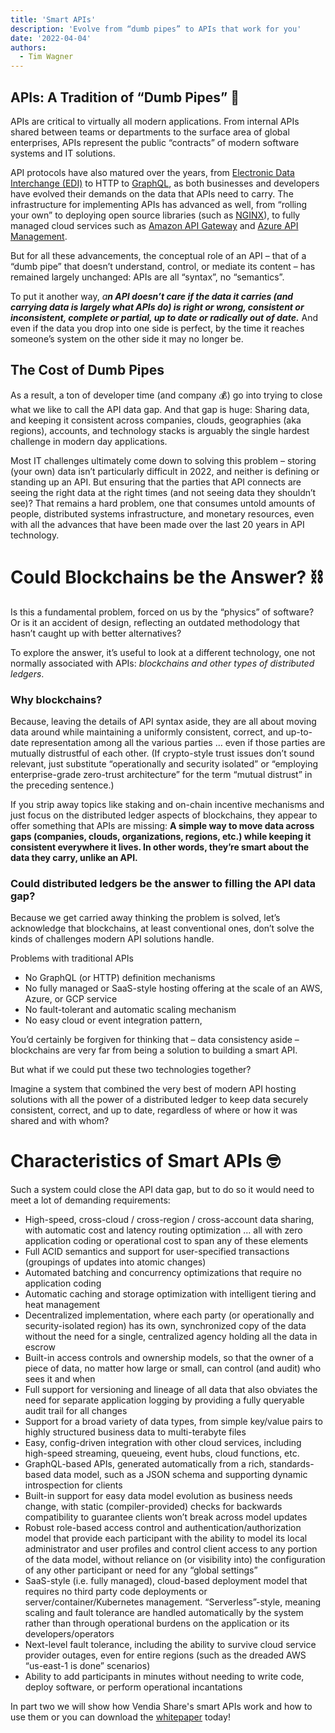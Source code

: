 ```yaml
---
title: 'Smart APIs'
description: 'Evolve from “dumb pipes” to APIs that work for you'
date: '2022-04-04'
authors:
  - Tim Wagner
---
```


## **APIs: A Tradition of “Dumb Pipes”** 🔧

APIs are critical to virtually all modern applications. From internal APIs shared between teams or departments to the surface area of global enterprises, APIs represent the public “contracts” of modern software systems and IT solutions. 

API protocols have also matured over the years, from [Electronic Data Interchange (EDI)](https://www.edibasics.com/what-is-edi/) to HTTP to [GraphQL](https://graphql.org/learn/), as both businesses and developers have evolved their demands on the data that APIs need to carry. The infrastructure for implementing APIs has advanced as well, from “rolling your own” to deploying open source libraries (such as [NGINX](https://en.wikipedia.org/wiki/Nginx)), to fully managed cloud services such as [Amazon API Gateway](https://aws.amazon.com/api-gateway/) and [Azure API Management](https://azure.microsoft.com/en-us/services/api-management/). 

But for all these advancements, the conceptual role of an API – that of a “dumb pipe” that doesn’t understand, control, or mediate its content – has remained largely unchanged: APIs are all “syntax”, no “semantics”. 

To put it another way, *a**n API doesn’t care if the data it carries (and carrying data is largely what APIs do) is right or wrong, consistent or inconsistent, complete or partial, up to date or radically out of date.*** And even if the data you drop into one side is perfect, by the time it reaches someone’s system on the other side it may no longer be.

## The Cost of Dumb Pipes

As a result, a ton of developer time (and company 💰) go into trying to close what we like to call the API data gap. And that gap is huge: Sharing data, and keeping it consistent across companies, clouds, geographies (aka regions), accounts, and technology stacks is arguably the single hardest challenge in modern day applications. 

Most IT challenges ultimately come down to solving this problem – storing (your own) data isn’t particularly difficult in 2022, and neither is defining or standing up an API. But ensuring that the parties that API connects are seeing the right data at the right times (and not seeing data they shouldn’t see)? That remains a hard problem, one that consumes untold amounts of people, distributed systems infrastructure, and monetary resources, even with all the advances that have been made over the last 20 years in API technology.

# **Could Blockchains be the Answer?** ⛓️

Is this a fundamental problem, forced on us by the “physics” of software? Or is it an accident of design, reflecting an outdated methodology that hasn’t caught up with better alternatives? 

To explore the answer, it’s useful to look at a different technology, one not normally associated with APIs: *blockchains and other types of distributed ledgers*. 

### **Why blockchains?**

Because, leaving the details of API syntax aside, they are all about moving data around while maintaining a uniformly consistent, correct, and up-to-date representation among all the various parties … even if those parties are mutually distrustful of each other. (If crypto-style trust issues don’t sound relevant, just substitute “operationally and security isolated” or “employing enterprise-grade zero-trust architecture” for the term “mutual distrust” in the preceding sentence.) 

If you strip away topics like staking and on-chain incentive mechanisms and just focus on the distributed ledger aspects of blockchains, they appear to offer something that APIs are missing: **A simple way to move data across gaps (companies, clouds, organizations, regions, etc.) while keeping it consistent everywhere it lives. In other words, they’re smart about the data they carry, unlike an API.** 

### **Could distributed ledgers be the answer to filling the API data gap?**

Because we get carried away thinking the problem is solved, let’s acknowledge that blockchains, at least conventional ones, don’t solve the kinds of challenges modern API solutions handle.

Problems with traditional APIs

- No GraphQL (or HTTP) definition mechanisms
- No fully managed or SaaS-style hosting offering at the scale of an AWS, Azure, or GCP service
- No fault-tolerant and automatic scaling mechanism
- No easy cloud or event integration pattern,

You’d certainly be forgiven for thinking that – data consistency aside – blockchains are very far from being a solution to building a smart API.

But what if we could put these two technologies together? 

Imagine a system that combined the very best of modern API hosting solutions with all the power of a distributed ledger to keep data securely consistent, correct, and up to date, regardless of where or how it was shared and with whom? 

# Characteristics of Smart APIs 🤓

Such a system could close the API data gap, but to do so it would need to meet a lot of demanding requirements:

- High-speed, cross-cloud / cross-region / cross-account data sharing, with automatic cost and latency routing optimization ... all with zero application coding or operational cost to span any of these elements
- Full ACID semantics and support for user-specified transactions (groupings of updates into atomic changes)
- Automated batching and concurrency optimizations that require no application coding
- Automatic caching and storage optimization with intelligent tiering and heat management
- Decentralized implementation, where each party (or operationally and security-isolated region) has its own, synchronized copy of the data without the need for a single, centralized agency holding all the data in escrow
- Built-in access controls and ownership models, so that the owner of a piece of data, no matter how large or small, can control (and audit) who sees it and when
- Full support for versioning and lineage of all data that also obviates the need for separate application logging by providing a fully queryable audit trail for all changes
- Support for a broad variety of data types, from simple key/value pairs to highly structured business data to multi-terabyte files
- Easy, config-driven integration with other cloud services, including high-speed streaming, queueing, event hubs, cloud functions, etc.
- GraphQL-based APIs, generated automatically from a rich, standards-based data model, such as a JSON schema and supporting dynamic introspection for clients
- Built-in support for easy data model evolution as business needs change, with static (compiler-provided) checks for backwards compatibility to guarantee clients won’t break across model updates
- Robust role-based access control and authentication/authorization model that provide each participant with the ability to model its local administrator and user profiles and control client access to any portion of the data model, without reliance on (or visibility into) the configuration of any other participant or need for any “global settings”
- SaaS-style (i.e. fully managed), cloud-based deployment model that requires no third party code deployments or server/container/Kubernetes management. “Serverless”-style, meaning scaling and fault tolerance are handled automatically by the system rather than through operational burdens on the application or its developers/operators
- Next-level fault tolerance, including the ability to survive cloud service provider outages, even for entire regions (such as the dreaded AWS “us-east-1 is done” scenarios)
- Ability to add participants in minutes without needing to write code, deploy software, or perform operational incantations

In part two we will show how Vendia Share's smart APIs work and how to use them or you can download the [whitepaper](https://www.vendia.net/resources/smart-apis) today!
